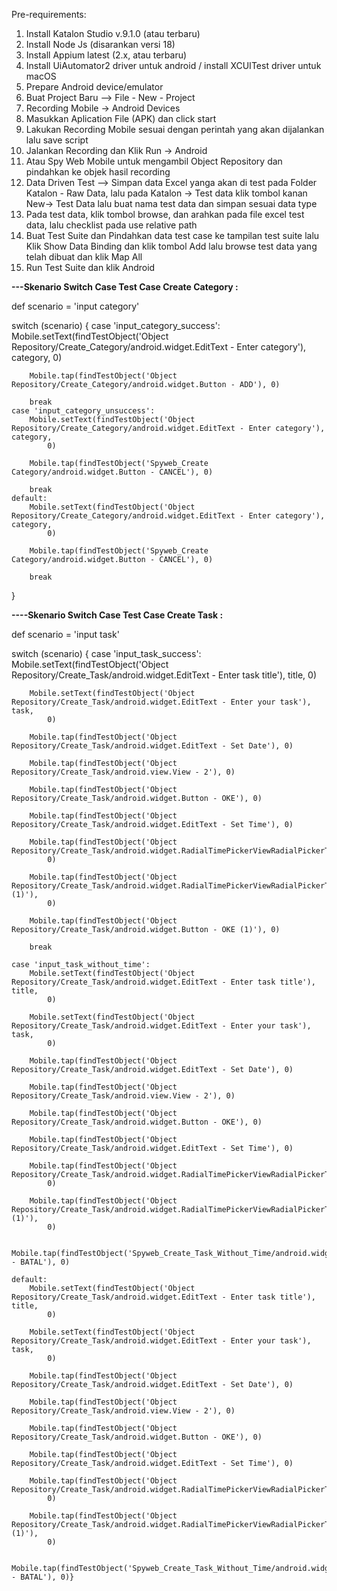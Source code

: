 Pre-requirements: 
1. Install Katalon Studio v.9.1.0 (atau terbaru)
2. Install Node Js (disarankan versi 18)
3. Install Appium latest (2.x, atau terbaru)
4. Install UiAutomator2 driver untuk android / install XCUITest driver untuk macOS
5. Prepare Android device/emulator
6. Buat Project Baru --> File - New - Project
7. Recording Mobile -> Android Devices
8. Masukkan Aplication File (APK) dan click start
9. Lakukan Recording Mobile sesuai dengan perintah yang akan dijalankan lalu save script
10. Jalankan Recording dan Klik Run -> Android
11. Atau Spy Web Mobile untuk mengambil Object Repository dan pindahkan ke objek hasil recording
12. Data Driven Test --> Simpan data Excel yanga akan di test pada Folder Katalon - Raw Data, lalu pada Katalon -> Test data klik tombol kanan New-> Test Data lalu buat nama test data dan simpan sesuai data type
13. Pada test data, klik tombol browse, dan arahkan pada file excel test data, lalu checklist pada use relative path
14. Buat Test Suite dan Pindahkan data test case ke tampilan test suite lalu Klik Show Data Binding dan klik tombol Add lalu browse test data yang telah dibuat dan klik Map All
15. Run Test Suite dan klik Android
    
**---Skenario Switch Case Test Case Create Category :**

def scenario = 'input category'

switch (scenario) {
    case 'input_category_success':
        Mobile.setText(findTestObject('Object Repository/Create_Category/android.widget.EditText - Enter category'), category, 
            0)

        Mobile.tap(findTestObject('Object Repository/Create_Category/android.widget.Button - ADD'), 0)

        break
    case 'input_category_unsuccess':
        Mobile.setText(findTestObject('Object Repository/Create_Category/android.widget.EditText - Enter category'), category, 
            0)

        Mobile.tap(findTestObject('Spyweb_Create Category/android.widget.Button - CANCEL'), 0)

        break
    default:
        Mobile.setText(findTestObject('Object Repository/Create_Category/android.widget.EditText - Enter category'), category, 
            0)

        Mobile.tap(findTestObject('Spyweb_Create Category/android.widget.Button - CANCEL'), 0)

        break
}

**----Skenario Switch Case Test Case Create Task :**

  def scenario = 'input task'

switch (scenario) {
    case 'input_task_success':
        Mobile.setText(findTestObject('Object Repository/Create_Task/android.widget.EditText - Enter task title'), title, 
            0)

        Mobile.setText(findTestObject('Object Repository/Create_Task/android.widget.EditText - Enter your task'), task, 
            0)

        Mobile.tap(findTestObject('Object Repository/Create_Task/android.widget.EditText - Set Date'), 0)

        Mobile.tap(findTestObject('Object Repository/Create_Task/android.view.View - 2'), 0)

        Mobile.tap(findTestObject('Object Repository/Create_Task/android.widget.Button - OKE'), 0)

        Mobile.tap(findTestObject('Object Repository/Create_Task/android.widget.EditText - Set Time'), 0)

        Mobile.tap(findTestObject('Object Repository/Create_Task/android.widget.RadialTimePickerViewRadialPickerTouchHelper'), 
            0)

        Mobile.tap(findTestObject('Object Repository/Create_Task/android.widget.RadialTimePickerViewRadialPickerTouchHelper (1)'), 
            0)

        Mobile.tap(findTestObject('Object Repository/Create_Task/android.widget.Button - OKE (1)'), 0)

        break
		
    case 'input_task_without_time':
        Mobile.setText(findTestObject('Object Repository/Create_Task/android.widget.EditText - Enter task title'), title, 
            0)

        Mobile.setText(findTestObject('Object Repository/Create_Task/android.widget.EditText - Enter your task'), task, 
            0)

        Mobile.tap(findTestObject('Object Repository/Create_Task/android.widget.EditText - Set Date'), 0)

        Mobile.tap(findTestObject('Object Repository/Create_Task/android.view.View - 2'), 0)

        Mobile.tap(findTestObject('Object Repository/Create_Task/android.widget.Button - OKE'), 0)

        Mobile.tap(findTestObject('Object Repository/Create_Task/android.widget.EditText - Set Time'), 0)

        Mobile.tap(findTestObject('Object Repository/Create_Task/android.widget.RadialTimePickerViewRadialPickerTouchHelper'), 
            0)

        Mobile.tap(findTestObject('Object Repository/Create_Task/android.widget.RadialTimePickerViewRadialPickerTouchHelper (1)'), 
            0)

        Mobile.tap(findTestObject('Spyweb_Create_Task_Without_Time/android.widget.Button - BATAL'), 0)
		
    default:
        Mobile.setText(findTestObject('Object Repository/Create_Task/android.widget.EditText - Enter task title'), title, 
            0)

        Mobile.setText(findTestObject('Object Repository/Create_Task/android.widget.EditText - Enter your task'), task, 
            0)

        Mobile.tap(findTestObject('Object Repository/Create_Task/android.widget.EditText - Set Date'), 0)

        Mobile.tap(findTestObject('Object Repository/Create_Task/android.view.View - 2'), 0)

        Mobile.tap(findTestObject('Object Repository/Create_Task/android.widget.Button - OKE'), 0)

        Mobile.tap(findTestObject('Object Repository/Create_Task/android.widget.EditText - Set Time'), 0)

        Mobile.tap(findTestObject('Object Repository/Create_Task/android.widget.RadialTimePickerViewRadialPickerTouchHelper'), 
            0)

        Mobile.tap(findTestObject('Object Repository/Create_Task/android.widget.RadialTimePickerViewRadialPickerTouchHelper (1)'), 
            0)

        Mobile.tap(findTestObject('Spyweb_Create_Task_Without_Time/android.widget.Button - BATAL'), 0)}

